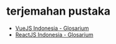 # terjemahan pustaka

- [VueJS Indonesia - Glosarium](https://github.com/vuejs-id/docs/blob/master/GLOSARIUM.md)
- [ReactJS Indonesia - Glosarium](https://github.com/reactjs/id.reactjs.org/wiki/Glosarium)
